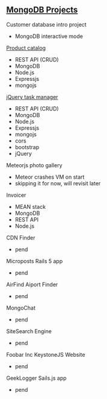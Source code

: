 ## [MongoDB Projects](https://www.eduonix.com/courses/Web-Development/Projects-in-MongoDB-Learn-MongoDB-Building-Ten-Projects)

Customer database intro project
- MongoDB interactive mode

[Product catalog](https://github.com/shadowrunnerkyt/learn_mongoDB/tree/master/catalog)
- REST API (CRUD)
- MongoDB
- Node.js
- Expressjs
- mongojs

[jQuery task manager](https://github.com/shadowrunnerkyt/learn_mongoDB/tree/master/taskmanager)
- REST API (CRUD)
- MongoDB
- Node.js
- Expressjs
- mongojs
- cors
- bootstrap
- jQuery

Meteorjs photo gallery
- Meteor crashes VM on start
- skipping it for now, will revisit later

Invoicer
- MEAN stack
- MongoDB
- REST API
- Node.js

CDN Finder
- pend

Microposts Rails 5 app
- pend

AirFind Aiport Finder
- pend

MongoChat
- pend

SiteSearch Engine
- pend

Foobar Inc KeystoneJS Website
- pend

GeekLogger Sails.js app
- pend
